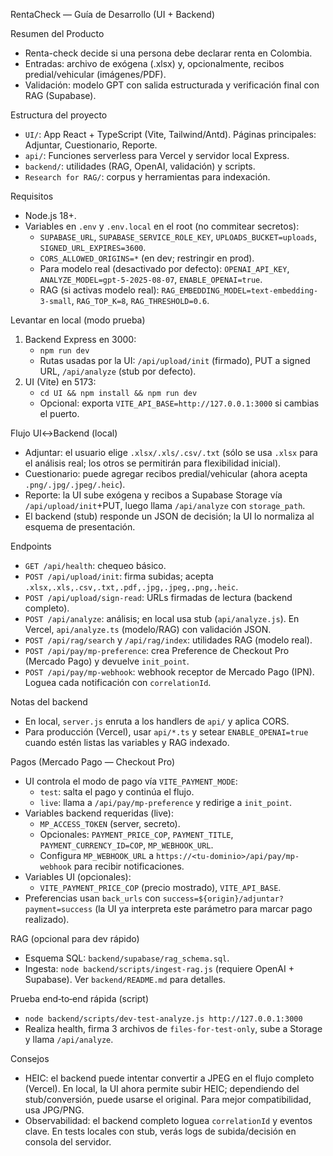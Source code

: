 RentaCheck — Guía de Desarrollo (UI + Backend)

Resumen del Producto
- Renta-check decide si una persona debe declarar renta en Colombia.
- Entradas: archivo de exógena (.xlsx) y, opcionalmente, recibos predial/vehicular (imágenes/PDF).
- Validación: modelo GPT con salida estructurada y verificación final con RAG (Supabase).

Estructura del proyecto
- `UI/`: App React + TypeScript (Vite, Tailwind/Antd). Páginas principales: Adjuntar, Cuestionario, Reporte.
- `api/`: Funciones serverless para Vercel y servidor local Express.
- `backend/`: utilidades (RAG, OpenAI, validación) y scripts.
- `Research for RAG/`: corpus y herramientas para indexación.

Requisitos
- Node.js 18+.
- Variables en `.env` y `.env.local` en el root (no commitear secretos):
  - `SUPABASE_URL`, `SUPABASE_SERVICE_ROLE_KEY`, `UPLOADS_BUCKET=uploads`, `SIGNED_URL_EXPIRES=3600`.
  - `CORS_ALLOWED_ORIGINS=*` (en dev; restringir en prod).
  - Para modelo real (desactivado por defecto): `OPENAI_API_KEY`, `ANALYZE_MODEL=gpt-5-2025-08-07`, `ENABLE_OPENAI=true`.
  - RAG (si activas modelo real): `RAG_EMBEDDING_MODEL=text-embedding-3-small`, `RAG_TOP_K=8`, `RAG_THRESHOLD=0.6`.

Levantar en local (modo prueba)
1) Backend Express en 3000:
   - `npm run dev`
   - Rutas usadas por la UI: `/api/upload/init` (firmado), PUT a signed URL, `/api/analyze` (stub por defecto).
2) UI (Vite) en 5173:
   - `cd UI && npm install && npm run dev`
   - Opcional: exporta `VITE_API_BASE=http://127.0.0.1:3000` si cambias el puerto.

Flujo UI↔Backend (local)
- Adjuntar: el usuario elige `.xlsx/.xls/.csv/.txt` (sólo se usa `.xlsx` para el análisis real; los otros se permitirán para flexibilidad inicial).
- Cuestionario: puede agregar recibos predial/vehicular (ahora acepta `.png/.jpg/.jpeg/.heic`).
- Reporte: la UI sube exógena y recibos a Supabase Storage vía `/api/upload/init`+PUT, luego llama `/api/analyze` con `storage_path`.
- El backend (stub) responde un JSON de decisión; la UI lo normaliza al esquema de presentación.

Endpoints
- `GET /api/health`: chequeo básico.
- `POST /api/upload/init`: firma subidas; acepta `.xlsx,.xls,.csv,.txt,.pdf,.jpg,.jpeg,.png,.heic`.
- `POST /api/upload/sign-read`: URLs firmadas de lectura (backend completo).
- `POST /api/analyze`: análisis; en local usa stub (`api/analyze.js`). En Vercel, `api/analyze.ts` (modelo/RAG) con validación JSON.
- `POST /api/rag/search` y `/api/rag/index`: utilidades RAG (modelo real).
- `POST /api/pay/mp-preference`: crea Preference de Checkout Pro (Mercado Pago) y devuelve `init_point`.
 - `POST /api/pay/mp-webhook`: webhook receptor de Mercado Pago (IPN). Loguea cada notificación con `correlationId`.

Notas del backend
- En local, `server.js` enruta a los handlers de `api/` y aplica CORS.
- Para producción (Vercel), usar `api/*.ts` y setear `ENABLE_OPENAI=true` cuando estén listas las variables y RAG indexado.

Pagos (Mercado Pago — Checkout Pro)
- UI controla el modo de pago vía `VITE_PAYMENT_MODE`:
  - `test`: salta el pago y continúa el flujo.
  - `live`: llama a `/api/pay/mp-preference` y redirige a `init_point`.
- Variables backend requeridas (live):
  - `MP_ACCESS_TOKEN` (server, secreto).
  - Opcionales: `PAYMENT_PRICE_COP`, `PAYMENT_TITLE`, `PAYMENT_CURRENCY_ID=COP`, `MP_WEBHOOK_URL`.
  - Configura `MP_WEBHOOK_URL` a `https://<tu-dominio>/api/pay/mp-webhook` para recibir notificaciones.
- Variables UI (opcionales):
  - `VITE_PAYMENT_PRICE_COP` (precio mostrado), `VITE_API_BASE`.
- Preferencias usan `back_urls` con `success=${origin}/adjuntar?payment=success` (la UI ya interpreta este parámetro para marcar pago realizado).

RAG (opcional para dev rápido)
- Esquema SQL: `backend/supabase/rag_schema.sql`.
- Ingesta: `node backend/scripts/ingest-rag.js` (requiere OpenAI + Supabase). Ver `backend/README.md` para detalles.

Prueba end‑to‑end rápida (script)
- `node backend/scripts/dev-test-analyze.js http://127.0.0.1:3000`
- Realiza health, firma 3 archivos de `files-for-test-only`, sube a Storage y llama `/api/analyze`.

Consejos
- HEIC: el backend puede intentar convertir a JPEG en el flujo completo (Vercel). En local, la UI ahora permite subir HEIC; dependiendo del stub/conversión, puede usarse el original. Para mejor compatibilidad, usa JPG/PNG.
- Observabilidad: el backend completo loguea `correlationId` y eventos clave. En tests locales con stub, verás logs de subida/decisión en consola del servidor.